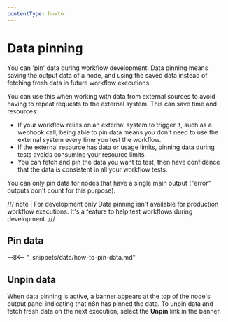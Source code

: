 ```yaml
---
contentType: howto
---
```


# Data pinning

You can 'pin' data during workflow development. Data pinning means saving the output data of a node, and using the saved data instead of fetching fresh data in future workflow executions. 

You can use this when working with data from external sources to avoid having to repeat requests to the external system. This can save time and resources:

* If your workflow relies on an external system to trigger it, such as a webhook call, being able to pin data means you don't need to use the external system every time you test the workflow.
* If the external resource has data or usage limits, pinning data during tests avoids consuming your resource limits.
* You can fetch and pin the data you want to test, then have confidence that the data is consistent in all your workflow tests.

You can only pin data for nodes that have a single main output ("error" outputs don't count for this purpose).

/// note | For development only
Data pinning isn't available for production workflow executions. It's a feature to help test workflows during development.
///

## Pin data

--8<-- "_snippets/data/how-to-pin-data.md"

## Unpin data

When data pinning is active, a banner appears at the top of the node's output panel indicating that n8n has pinned the data. To unpin data and fetch fresh data on the next execution, select the **Unpin** link in the banner.
